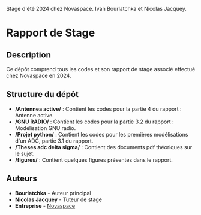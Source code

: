 Stage d'été 2024 chez Novaspace.
Ivan Bourlatchka et Nicolas Jacquey.

# Rapport de Stage

## Description

Ce dépôt comprend tous les codes et son rapport de stage associé effectué chez Novaspace en 2024.


## Structure du dépôt

- **/Antennea active/** : Contient les codes pour la partie 4 du rapport : Antenne active.
- **/GNU RADIO/** : Contient les codes pour la partie 3.2 du rapport : Modélisation GNU radio.
- **/Projet python/** : Contient les codes pour les premières modélisations d'un ADC, partie 3.1 du rapport.
- **/Theses adc delta sigma/** : Contient des documents pdf théoriques sur le sujet.
- **/figures/** : Contient quelques figures présentes dans le rapport.


## Auteurs

- **Bourlatchka** - Auteur principal
- **Nicolas Jacquey** - Tuteur de stage
- **Entreprise** - [Novaspace]((https://nova.space/))


